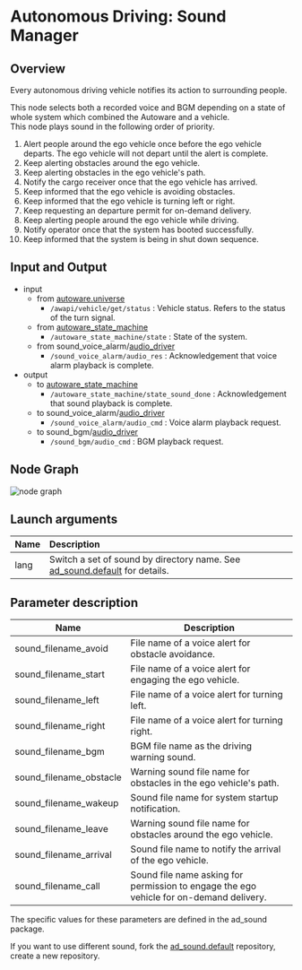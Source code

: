 # Autonomous Driving: Sound Manager

## Overview
Every autonomous driving vehicle notifies its action to surrounding people.

This node selects both a recorded voice and BGM depending on a state of whole system which combined the Autoware and a vehicle. <br>
This node plays sound in the following order of priority.
1. Alert people around the ego vehicle once before the ego vehicle departs. The ego vehicle will not depart until the alert is complete.
1. Keep alerting obstacles around the ego vehicle.
1. Keep alerting obstacles in the ego vehicle's path.
1. Notify the cargo receiver once that the ego vehicle has arrived.
1. Keep informed that the ego vehicle is avoiding obstacles.
1. Keep informed that the ego vehicle is turning left or right.
1. Keep requesting an departure permit for on-demand delivery.
1. Keep alerting people around the ego vehicle while driving.
1. Notify operator once that the system has booted successfully.
1. Keep informed that the system is being in shut down sequence.

## Input and Output
- input
  - from [autoware.universe](https://github.com/autowarefoundation/autoware.universe)
    - `/awapi/vehicle/get/status` : Vehicle status. Refers to the status of the turn signal.
  - from [autoware_state_machine](https://github.com/eve-autonomy/autoware_state_machine)
    - `/autoware_state_machine/state` : State of the system.
  - from sound_voice_alarm/[audio_driver](https://github.com/eve-autonomy/audio_driver)
    - `/sound_voice_alarm/audio_res` : Acknowledgement that voice alarm playback is complete.
- output
  - to [autoware_state_machine](https://github.com/eve-autonomy/autoware_state_machine)
    - `/autoware_state_machine/state_sound_done` : Acknowledgement that sound playback is complete.
  - to sound_voice_alarm/[audio_driver](https://github.com/eve-autonomy/audio_driver)
    - `/sound_voice_alarm/audio_cmd` : Voice alarm playback request.
  - to sound_bgm/[audio_driver](https://github.com/eve-autonomy/audio_driver)
    - `/sound_bgm/audio_cmd` : BGM playback request.
## Node Graph
![node graph](http://www.plantuml.com/plantuml/proxy?src=https://raw.githubusercontent.com/eve-autonomy/ad_sound_manager/main/docs/node_graph.pu)

## Launch arguments
|Name|Description|
|:---|:----------|
|lang|Switch a set of sound by directory name. See [ad_sound.default](https://github.com/eve-autonomy/ad_sound.default#extensibility-of-this-package) for details.|

## Parameter description

<table>
  <thead>
    <tr>
      <th scope="col">Name</th>
      <th scope="col">Description</th>
    </tr>
  </thead>
  <tbody>
    <tr>
	    <td>sound_filename_avoid</td>
	    <td>File name of a voice alert for obstacle avoidance.</td>
    <tr>
	    <td>sound_filename_start</td>
	    <td>File name of a voice alert for engaging the ego vehicle.</td>
    </tr>
    <tr>
	    <td>sound_filename_left</td>
	    <td>File name of a voice alert for turning left.</td>
    </tr>
    <tr>
	    <td>sound_filename_right</td>
	    <td>File name of a voice alert for turning right.</td>
    </tr>
    <tr>
	    <td>sound_filename_bgm</td>
	    <td>BGM file name as the driving warning sound.</td>
    </tr>
    <tr>
	    <td>sound_filename_obstacle</td>
	    <td>Warning sound file name for obstacles in the ego vehicle's path.</td>
    </tr>
    <tr>
	    <td>sound_filename_wakeup</td>
	    <td>Sound file name for system startup notification.</td>
    </tr>
    <tr>
	    <td>sound_filename_leave</td>
	    <td>Warning sound file name for obstacles around the ego vehicle.</td>
    </tr>
    <tr>
	    <td>sound_filename_arrival</td>
	    <td>Sound file name to notify the arrival of the ego vehicle.</td>
    </tr>
    <tr>
	    <td>sound_filename_call</td>
	    <td>Sound file name asking for permission to engage the ego vehicle for on-demand delivery.</td>
    </tr>
  </tbody>
</table>

The specific values for these parameters are defined in the ad_sound package.

If you want to use different sound, fork the [ad_sound.default](https://github.com/eve-autonomy/ad_sound.default) repository, create a new repository.
